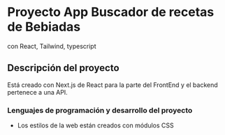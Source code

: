# Proyecto App Buscador de recetas de Bebiadas
con React, Tailwind, typescript

## Descripción del proyecto
Está creado con Next.js de React para la parte del FrontEnd y el backend pertenece a una API.

### Lenguajes de programación y desarrollo del proyecto
* Los estilos de la web están creados con módulos CSS
